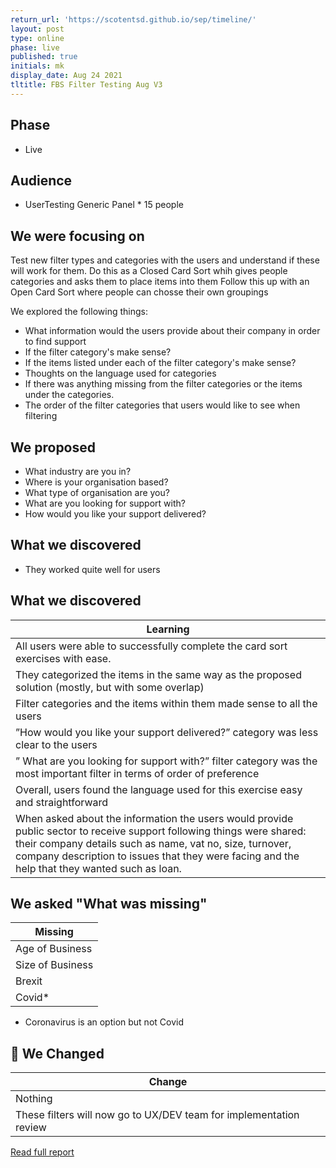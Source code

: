 ```yaml
---
return_url: 'https://scotentsd.github.io/sep/timeline/'
layout: post
type: online
phase: live
published: true
initials: mk
display_date: Aug 24 2021
tltitle: FBS Filter Testing Aug V3
---
```

## Phase
- Live

## Audience
- UserTesting Generic Panel * 15 people

## We were focusing on 
Test new filter types and categories with the users and understand if these will work for them. 
Do this as a Closed Card Sort whih gives people categories and asks them to place items into them 
Follow this up with an Open Card Sort where people can chosse their own groupings

We explored the following things: 

- What information would the users provide about their company in order to find support
- If the filter category's make sense? 
- If the items listed under each of the filter category's make sense? 
- Thoughts on the language used for categories 
- If there was anything missing from the filter categories or the items under the categories.
- The order of the filter categories that users would like to see when filtering

## We proposed
- What industry are you in?
- Where is your organisation based?
- What type of organisation are you?
- What are you looking for support with?
- How would you like your support delivered?


## What we discovered
- They worked quite well for users 



## What we discovered 

| Learning
| ---
|All users were able to successfully complete the card sort exercises with ease.
|They categorized the items in the same way as the proposed solution (mostly, but with some overlap)
|Filter categories and the items within them made sense to all the users
|”How would you like your support delivered?” category was less clear to the users 
|” What are you looking for support with?” filter category was the most important filter in terms of order of preference 
|Overall, users found the language used for this exercise easy and straightforward
|When asked about the information the users would provide public sector to receive support  following things were shared: their company details such as name, vat no, size, turnover, company description to issues that they were facing and the help that they wanted such as loan.


## We asked "What was missing"

| Missing
| ---
| Age of Business
| Size of Business
| Brexit
| Covid*

* Coronavirus is an option but not Covid


## 🧰  We Changed  

| Change
| ---
| Nothing
| These filters will now go to UX/DEV team for implementation review




[Read full report](../files/2021-08-06-FBS-CardSort-Closed-Filters-Aug2021-V3.pptx)
<!--more-->
